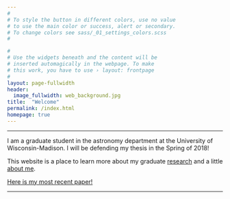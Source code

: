 ```yaml
---
#
# To style the button in different colors, use no value
# to use the main color or success, alert or secondary.
# To change colors see sass/_01_settings_colors.scss
#

#
# Use the widgets beneath and the content will be
# inserted automagically in the webpage. To make
# this work, you have to use › layout: frontpage
#
layout: page-fullwidth
header:
  image_fullwidth: web_background.jpg
title:  "Welcome"
permalink: /index.html
homepage: true
---
```

<hr>
I am a graduate student in the astronomy department at the University of Wisconsin-Madison. I will be defending my thesis in the Spring of 2018! 

This website is a place to learn more about my graduate <a href='https://tofflemire.github.io/research/'>research</a> and a little <a href='https://tofflemire.github.io/aboutme/'>about me</a>. 

<a href='http://adsabs.harvard.edu/abs/2017ApJ...842L..12T' target="blank">Here is my most recent paper!</a>

<hr>
